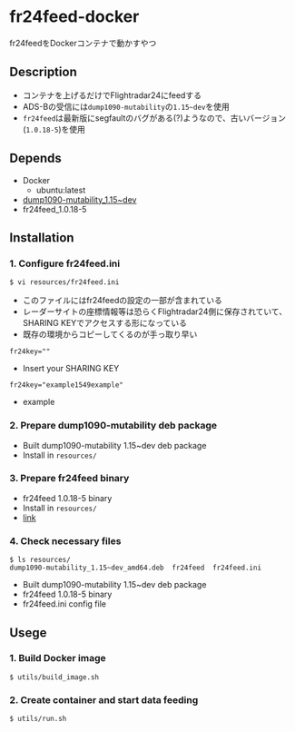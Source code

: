# fr24feed-docker

fr24feedをDockerコンテナで動かすやつ

## Description

* コンテナを上げるだけでFlightradar24にfeedする
* ADS-Bの受信には`dump1090-mutability`の`1.15~dev`を使用
* `fr24feed`は最新版にsegfaultのバグがある(?)ようなので、古いバージョン(`1.0.18-5`)を使用

## Depends

* Docker
  * ubuntu:latest
* [dump1090-mutability_1.15~dev](https://github.com/mutability/dump1090/tree/unmaintained)
* fr24feed_1.0.18-5

## Installation

### 1. Configure fr24feed.ini

```
$ vi resources/fr24feed.ini
```

* このファイルにはfr24feedの設定の一部が含まれている
* レーダーサイトの座標情報等は恐らくFlightradar24側に保存されていて、SHARING KEYでアクセスする形になっている
* 既存の環境からコピーしてくるのが手っ取り早い

```
fr24key=""
```

* Insert your SHARING KEY

```
fr24key="example1549example"
```

* example

### 2. Prepare dump1090-mutability deb package

* Built dump1090-mutability 1.15~dev deb package
* Install in `resources/`

### 3. Prepare fr24feed binary

* fr24feed 1.0.18-5 binary
* Install in `resources/`
* [link](http://feed.flightradar24.com/linux/fr24feed_1.0.18-5_amd64.tgz)

### 4. Check necessary files

```
$ ls resources/
dump1090-mutability_1.15~dev_amd64.deb  fr24feed  fr24feed.ini
```

* Built dump1090-mutability 1.15~dev deb package
* fr24feed 1.0.18-5 binary
* fr24feed.ini config file

## Usege

### 1. Build Docker image

```
$ utils/build_image.sh
```

### 2. Create container and start data feeding

```
$ utils/run.sh
```
